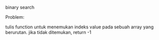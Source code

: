 binary search

Problem:

tulis function untuk menemukan indeks value pada sebuah array yang berurutan.
jika tidak ditemukan, return -1